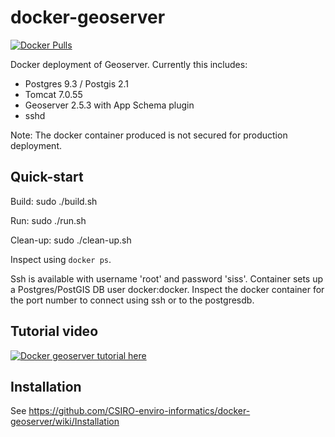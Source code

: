 docker-geoserver
================

[![Docker Pulls](https://img.shields.io/docker/pulls/csiroenvinf/geoserver)](https://hub.docker.com/repository/docker/csiroenvinf/geoserver/)
 
Docker deployment of Geoserver. Currently this includes:
* Postgres 9.3 / Postgis 2.1
* Tomcat 7.0.55
* Geoserver 2.5.3 with App Schema plugin
* sshd

Note: The docker container produced is not secured for production deployment.

Quick-start
----------
Build:
   sudo ./build.sh


Run:
   sudo ./run.sh

Clean-up:
   sudo ./clean-up.sh

Inspect using `docker ps`.

Ssh is available with username 'root' and password 'siss'. Container sets up a Postgres/PostGIS DB user docker:docker. 
Inspect the docker container for the port number to connect using ssh or to the postgresdb.


Tutorial video
--------------
[![Docker geoserver tutorial here](http://img.youtube.com/vi/Gdi2QPJ-6uQ/0.jpg)](http://www.youtube.com/watch?v=Gdi2QPJ-6uQ)


Installation
------------
See https://github.com/CSIRO-enviro-informatics/docker-geoserver/wiki/Installation


